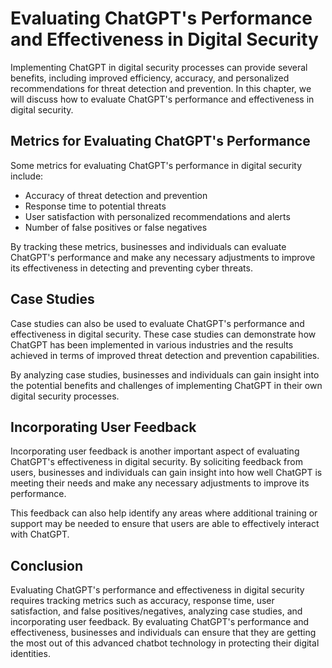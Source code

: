 Evaluating ChatGPT's Performance and Effectiveness in Digital Security
================================================================================================================================

Implementing ChatGPT in digital security processes can provide several benefits, including improved efficiency, accuracy, and personalized recommendations for threat detection and prevention. In this chapter, we will discuss how to evaluate ChatGPT's performance and effectiveness in digital security.

Metrics for Evaluating ChatGPT's Performance
--------------------------------------------

Some metrics for evaluating ChatGPT's performance in digital security include:

* Accuracy of threat detection and prevention
* Response time to potential threats
* User satisfaction with personalized recommendations and alerts
* Number of false positives or false negatives

By tracking these metrics, businesses and individuals can evaluate ChatGPT's performance and make any necessary adjustments to improve its effectiveness in detecting and preventing cyber threats.

Case Studies
------------

Case studies can also be used to evaluate ChatGPT's performance and effectiveness in digital security. These case studies can demonstrate how ChatGPT has been implemented in various industries and the results achieved in terms of improved threat detection and prevention capabilities.

By analyzing case studies, businesses and individuals can gain insight into the potential benefits and challenges of implementing ChatGPT in their own digital security processes.

Incorporating User Feedback
---------------------------

Incorporating user feedback is another important aspect of evaluating ChatGPT's effectiveness in digital security. By soliciting feedback from users, businesses and individuals can gain insight into how well ChatGPT is meeting their needs and make any necessary adjustments to improve its performance.

This feedback can also help identify any areas where additional training or support may be needed to ensure that users are able to effectively interact with ChatGPT.

Conclusion
----------

Evaluating ChatGPT's performance and effectiveness in digital security requires tracking metrics such as accuracy, response time, user satisfaction, and false positives/negatives, analyzing case studies, and incorporating user feedback. By evaluating ChatGPT's performance and effectiveness, businesses and individuals can ensure that they are getting the most out of this advanced chatbot technology in protecting their digital identities.
